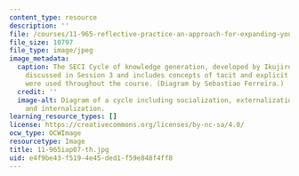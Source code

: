 ```yaml
---
content_type: resource
description: ''
file: /courses/11-965-reflective-practice-an-approach-for-expanding-your-learning-frontiers-january-iap-2007/e4f9be43f5194e45ded1f59e848f4ff8_11-965iap07-th.jpg
file_size: 10797
file_type: image/jpeg
image_metadata:
  caption: The SECI Cycle of knowledge generation, developed by Ikujiro Nonaka, was
    discussed in Session 3 and includes concepts of tacit and explicit knowledge that
    were used throughout the course. (Diagram by Sebastiao Ferreira.)
  credit: ''
  image-alt: Diagram of a cycle including socialization, externalization, combination,
    and internalization.
learning_resource_types: []
license: https://creativecommons.org/licenses/by-nc-sa/4.0/
ocw_type: OCWImage
resourcetype: Image
title: 11-965iap07-th.jpg
uid: e4f9be43-f519-4e45-ded1-f59e848f4ff8
---
```


